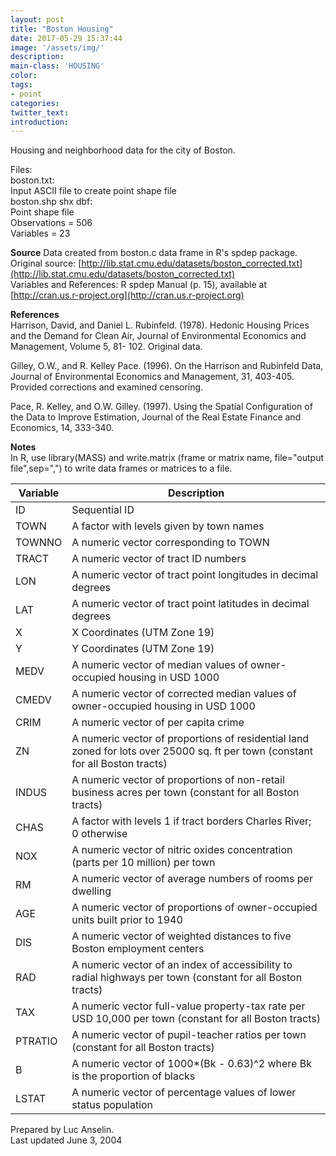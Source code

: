 ```yaml
---
layout: post
title: "Boston Housing"
date: 2017-05-29 15:37:44
image: '/assets/img/'
description:
main-class: 'HOUSING'
color:
tags:
- point
categories:
twitter_text:
introduction:
---
```

Housing and neighborhood data for the city of Boston.  

Files:  
boston.txt:  
Input ASCII file to create point shape file  
boston.shp shx dbf:  
Point shape file  
Observations = 506  
Variables = 23  

**Source**
Data created from boston.c data frame in R's spdep package. Original source: [http://lib.stat.cmu.edu/datasets/boston_corrected.txt](http://lib.stat.cmu.edu/datasets/boston_corrected.txt)  
Variables and References: R spdep Manual (p. 15), available at [http://cran.us.r-project.org](http://cran.us.r-project.org)  

**References**  
Harrison, David, and Daniel L. Rubinfeld. (1978). Hedonic Housing Prices and the Demand for Clean Air, Journal of Environmental Economics and Management, Volume 5, 81- 102. Original data.  

Gilley, O.W., and R. Kelley Pace. (1996). On the Harrison and Rubinfeld Data, Journal of Environmental Economics and Management, 31, 403-405. Provided corrections and examined censoring.  

Pace, R. Kelley, and O.W. Gilley. (1997). Using the Spatial Configuration of the Data to Improve Estimation, Journal of the Real Estate Finance and Economics, 14, 333-340.  

**Notes**  
In R, use library(MASS) and write.matrix (frame or matrix name, file="output file",sep=",") to write data frames or matrices to a file.  

Variable | Description
----|----
ID | Sequential ID
TOWN | A factor with levels given by town names
TOWNNO | A numeric vector corresponding to TOWN
TRACT | A numeric vector of tract ID numbers
LON | A numeric vector of tract point longitudes in decimal degrees
LAT | A numeric vector of tract point latitudes in decimal degrees
X | X Coordinates (UTM Zone 19)
Y | Y Coordinates (UTM Zone 19)
MEDV | A numeric vector of median values of owner-occupied housing in USD 1000
CMEDV | A numeric vector of corrected median values of owner-occupied housing in USD 1000
CRIM | A numeric vector of per capita crime
ZN | A numeric vector of proportions of residential land zoned for lots over 25000 sq. ft per town (constant for all Boston tracts)
INDUS | A numeric vector of proportions of non-retail business acres per town (constant for all Boston tracts)
CHAS | A factor with levels 1 if tract borders Charles River; 0 otherwise
NOX | A numeric vector of nitric oxides concentration (parts per 10 million) per town
RM | A numeric vector of average numbers of rooms per dwelling
AGE | A numeric vector of proportions of owner-occupied units built prior to 1940
DIS | A numeric vector of weighted distances to five Boston employment centers
RAD | A numeric vector of an index of accessibility to radial highways per town (constant for all Boston tracts)
TAX | A numeric vector full-value property-tax rate per USD 10,000 per town (constant for all Boston tracts)
PTRATIO | A numeric vector of pupil-teacher ratios per town (constant for all Boston tracts)
B | A numeric vector of 1000*(Bk - 0.63)^2 where Bk is the proportion of blacks
LSTAT | A numeric vector of percentage values of lower status population

Prepared by Luc Anselin.  
Last updated June 3, 2004

